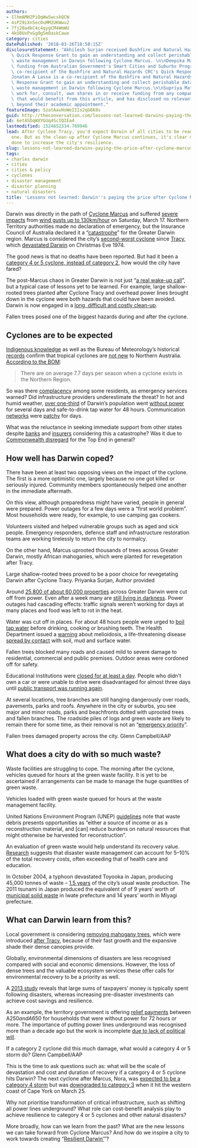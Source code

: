 ```yaml
---
authors:
- 1lhmAMH2PiQqWwSwcskQCW
- 4sP29iXn5ec0uMM2UKWwu2
- 7fj20adkC4c4qygCM4WmWU
- 4kU8UxPxGgOgSmOaskCawo
category: cities
datePublished: '2018-03-26T18:58:15Z'
disclosureStatement: "Akhilesh Surjan received Bushfire and Natural Hazards CRC's\
  \ Quick Response Grant to gain an understanding and collect perishable data of disaster\
  \ waste management in Darwin following Cyclone Marcus. \n\nDeepika Mathur receives\
  \ funding from Australian Government's Smart Cities and Suburbs Program and is a\
  \ co-recipient of the Bushfire and Natural Hazards CRC's Quick Response Grant\n\n\
  Jonatan A Lassa is a co-recipient of the Bushfire and Natural Hazards CRC's Quick\
  \ Response Grant to gain an understanding and collect perishable data of disaster\
  \ waste management in Darwin following Cyclone Marcus.\n\nSupriya Mathew does not\
  \ work for, consult, own shares in or receive funding from any company or organisation\
  \ that would benefit from this article, and has disclosed no relevant affiliations\
  \ beyond their academic appointment."
featureImage: 5zatAavHoWeIIIs2qG6K8s
guid: http://theconversation.com/lessons-not-learned-darwins-paying-the-price-after-cyclone-marcus-93862
id: 6etA5DqWXYGUq4ScIQIEa4
lastmodified: 1524652334.769946
lead: After Cyclone Tracy, you'd expect Darwin of all cities to be ready for the next
  one. But as the clean-up after Cyclone Marcus continues, it's clear more must be
  done to increase the city's resilience.
slug: lessons-not-learned-darwins-paying-the-price-after-cyclone-marcus
tags:
- charles darwin
- cities
- cities & policy
- cyclones
- disaster management
- disaster planning
- natural disasters
title: 'Lessons not learned: Darwin''s paying the price after Cyclone Marcus'
---
```

Darwin was directly in the path of [Cyclone Marcus](http://media.bom.gov.au/releases/463/weather-update-fourth-update-on-tropical-cyclone-marcus/) and suffered [severe impacts](https://www.facebook.com/GlobalHQ/videos/1303900283042962/?hc_ref=ARR4zDxL-sjmHtckNhX1zxrLN4bbrAmgdnOElyM7rB4Q5UAFU6LWnhOCPCuJs6GA63A&fref=nf) from [wind gusts up to 130km/hour](https://www.smh.com.au/national/tropical-cyclone-marcus-darwin-hit-with-destructive-130km-h-gusts-20180317-p4z4uv.html) on Saturday, March 17. Northern Territory authorities made no declaration of emergency, but the Insurance Council of Australia declared it a “[catastrophe](https://www.insuranceandrisk.com.au/catastrophe-declared-in-darwin-for-tc-marcus/)” for the Greater Darwin region. Marcus is considered the city’s [second-worst cyclone](http://www.abc.net.au/news/2018-03-21/cyclone-marcus-curious-darwin-answers-your-questions-about-storm/9570680) since [Tracy](http://www.bom.gov.au/cyclone/history/pdf/tracy.pdf), which [devastated Darwin](https://open.abc.net.au/explore/83458) on Christmas Eve 1974.

The good news is that no deaths have been reported. But had it been a [category 4 or 5 cyclone, instead of category 2](http://www.bom.gov.au/cyclone/about/intensity.shtml), how would the city have fared? 

The post-Marcus chaos in Greater Darwin is not just “[a real wake-up call](http://www.abc.net.au/news/2018-03-17/tropical-cyclone-marcus-real-wake-up-call-territorians-police/9558706)”, but a typical case of lessons yet to be learned. For example, large shallow-rooted trees planted after Cyclone Tracy and overhead power lines brought down in the cyclone were both hazards that could have been avoided. Darwin is now engaged in a [long, difficult and costly clean-up](http://www.abc.net.au/news/2018-03-19/tropical-cyclone-marcus-clean-up-continues/9561930). 

Fallen trees posed one of the biggest hazards during and after the cyclone.

## Cyclones are to be expected

[Indigenous knowledge](http://www.abc.net.au/news/2017-10-08/no-radar,-no-satellite:-sharing-indigenous-cyclone-knowledge/9027044) as well as the Bureau of Meteorology’s historical [records](http://www.bom.gov.au/cyclone/about/northern.shtml#history) confirm that tropical cyclones are [not new](http://www.bom.gov.au/cyclone/history/pdf/bigblowupnorth.pdf) to Northern Australia. [According to the BOM](http://www.bom.gov.au/cyclone/about/northern.shtml#history):

> There are on average 7.7 days per season when a cyclone exists in the Northern Region.

> [](https://twitter.com/BOM_NT/status/974808013369327616)

So was there [complacency](http://www.abc.net.au/news/2018-03-17/tropical-cyclone-marcus-real-wake-up-call-territorians-police/9558706) among some residents, as emergency services warned? Did infrastructure providers underestimate the threat? In hot and humid weather, [over one-third](http://www.news.com.au/national/northern-territory/darwin-locals-can-prepare-for-more-dark-nights/news-story/7ace22d24b471d4d3ce405eb5833f045) of Darwin’s population went [without power](https://www.theguardian.com/australia-news/2018/mar/18/cyclone-marcus-leaves-tens-of-thousands-in-darwin-without-power-or-drinkable-water) for several days and safe-to-drink tap water for 48 hours. Communication [networks](https://thenewdaily.com.au/news/state/nt/2018/03/18/darwin-begins-massive-marcus-cleanup/) were [patchy](https://twitter.com/fanniebay/status/975300262570033152) for days.

What was the reluctance in seeking immediate support from other states despite [banks](https://www.banksa.com.au/about/media/archive/2018/19-March) and [insurers](https://www.insuranceandrisk.com.au/catastrophe-declared-in-darwin-for-tc-marcus/) considering this a catastrophe? Was it due to [Commonwealth disregard](https://www.theguardian.com/weather/2018/mar/21/cyclone-marcus-turnbull-sends-thoughts-five-days-after-storm-hit-darwin) for the Top End in general?

## How well has Darwin coped?

There have been at least two opposing views on the impact of the cyclone. The first is a more optimistic one, largely because no one got killed or seriously injured. Community members spontaneously helped one another in the immediate aftermath. 

On this view, although preparedness might have varied, people in general were prepared. Power outages for a few days were a “first world problem”. Most households were ready, for example, to use camping gas cookers. 

Volunteers visited and helped vulnerable groups such as aged and sick people. Emergency responders, defence staff and infrastructure restoration teams are working tirelessly to return the city to normalcy.

On the other hand, Marcus uprooted thousands of trees across Greater Darwin, mostly African mahoganies, which were planted for revegetation after Tracy. 

[](https://images.theconversation.com/files/211907/original/file-20180326-85328-1k75zry.jpg?ixlib=rb-1.1.0&q=45&auto=format&w=1000&fit=clip) Large shallow-rooted trees proved to be a poor choice for revegetating Darwin after Cyclone Tracy. Priyanka Surjan, Author provided

Around [25,800 of about 60,000 properties](http://www.pfes.nt.gov.au/Media-Centre/Media-releases/2018/March/18/Tropical-Cyclone-Marcus-Clean-up-Update-11.aspx) across Greater Darwin were cut off from power. Even after a week many are [still living in darkness](https://www.powerwater.com.au/__data/assets/pdf_file/0007/159289/20180325-1600-_Outage_Area_Map_-Darwin_1.pdf). Power outages had cascading effects: traffic signals weren’t working for days at many places and food was left to rot in the heat.

Water was cut off in places. For about 48 hours people were urged to [boil tap water](https://www.facebook.com/NTGovHealth/posts/387116488358486) before drinking, cooking or brushing teeth. The Health Department issued a [warning](https://health.nt.gov.au/news/post-cyclone-melioidosis-warning) about melioidosis, a life-threatening disease [spread by contact](https://nt.gov.au/wellbeing/health-conditions-treatments/bacterial/melioidosis) with soil, mud and surface water.

Fallen trees blocked many roads and caused mild to severe damage to residential, commercial and public premises. Outdoor areas were cordoned off for safety.

Educational institutions were [closed for at least a day](https://education.nt.gov.au/news/2018/school-closures). People who didn’t own a car or were unable to drive were disadvantaged for almost three days until [public transport was running again](https://nt.gov.au/driving/public-transport-cycling/bus-alerts-and-route-changes).

At several locations, tree branches are still hanging dangerously over roads, pavements, parks and roofs. Anywhere in the city or suburbs, you see major and minor roads, parks and beachfronts dotted with uprooted trees and fallen branches. The roadside piles of logs and green waste are likely to remain there for some time, as their removal is not an “[emergency priority](https://securent.nt.gov.au/recover-from-an-emergency/tc-marcus-faqs)”. 

[](https://images.theconversation.com/files/211910/original/file-20180326-148742-w8ebwh.jpg?ixlib=rb-1.1.0&q=45&auto=format&w=1000&fit=clip) Fallen trees damaged property across the city. Glenn Campbell/AAP

## What does a city do with so much waste?

Waste facilities are struggling to cope. The morning after the cyclone, vehicles queued for hours at the green waste facility. It is yet to be ascertained if arrangements can be made to manage the huge quantities of green waste. 

Vehicles loaded with green waste queued for hours at the waste management facility.

United Nations Environment Program (UNEP) [guidelines](http://www.recoveryplatform.org/assets/tools_guidelines/Disaster%20waste%20management%20guidelines.pdf) note that waste debris presents opportunities as “either a source of income or as a reconstruction material, and [can] reduce burdens on natural resources that might otherwise be harvested for reconstruction”. 

An evaluation of green waste would help understand its recovery value. [Research](https://www.emeraldinsight.com/doi/book/10.1108/S2040-7262%282012%299) suggests that disaster waste management can account for 5–10% of the total recovery costs, often exceeding that of health care and education.

In October 2004, a typhoon devastated Toyooka in Japan, producing 45,000 tonnes of waste – [1.5 years](http://www.gdrc.org/uem/disasters/disenvi/unep-tokage-report-1.pdf) of the city’s usual waste production. The 2011 tsunami in Japan produced the equivalent of of 9 years’ worth of [municipal solid waste](https://doi.org/10.1016/j.wasman.2016.09.032) in Iwate prefecture and 14 years’ worth in Miyagi prefecture.

## What can Darwin learn from this?

Local government is considering [removing mahogany trees](http://www.abc.net.au/news/2018-03-20/cyclone-marcus-darwin-residents-back-work-looming-threat-storm/9565912?WT.ac=statenews_nt), which were introduced [after Tracy](http://www.abc.net.au/news/2014-12-08/story-behind-the-darwin-cyclone-tracy-before-and-after-photos/5934596), because of their fast growth and the expansive shade their dense canopies provide. 

Globally, environmental dimensions of disasters are less recognised compared with social and economic dimensions. However, the loss of dense trees and the valuable ecosystem services these offer calls for environmental recovery to be a priority as well. 

A [2013 study](http://australianbusinessroundtable.com.au/assets/documents/White%20Paper%20Sections/DAE%20Roundtable%20Paper%20June%202013.pdf) reveals that large sums of taxpayers’ money is typically spent following disasters, whereas increasing pre-disaster investments can achieve cost savings and resilience.

As an example, the territory government is offering [relief payments](https://securent.nt.gov.au/recover-from-an-emergency/tc-marcus) between A$250 and A$650 for households that were without power for 72 hours or more. The importance of putting power lines underground was recognised more than a decade ago but the work is incomplete [due to lack of political will](http://www.abc.net.au/news/2018-03-21/cyclone-marcus-curious-darwin-answers-your-questions-about-storm/9570680).

[](https://images.theconversation.com/files/211911/original/file-20180326-148713-dy2ufn.jpg?ixlib=rb-1.1.0&q=45&auto=format&w=1000&fit=clip) If a category 2 cyclone did this much damage, what would a category 4 or 5 storm do? Glenn Campbell/AAP

This is the time to ask questions such as: what will be the scale of devastation and cost and duration of recovery if a category 4 or 5 cyclone hits Darwin? The next cyclone after Marcus, Nora, was [expected to be a category 4 storm](http://www.abc.net.au/news/2018-03-24/tropical-cyclone-nora-to-reach-category-four-queensland/9582386) but was [downgraded to category 3](http://www.couriermail.com.au/news/queensland/weather/cyclone-nora-far-north-queensland-on-high-alert/news-story/a4a3fc9ccacdfabcef721b756f153717) when it hit the western coast of Cape York on March 25. 

Why not prioritise transformation of critical infrastructure, such as shifting all power lines underground? What role can cost-benefit analysis play to achieve resilience to category 4 or 5 cyclones and other natural disasters? 

More broadly, how can we learn from the past? What are the new lessons we can take forward from Cyclone Marcus? And how do we inspire a city to work towards creating “[Resilient Darwin’](https://resilientmelbourne.com.au/about-resilient-melbourne/)”?